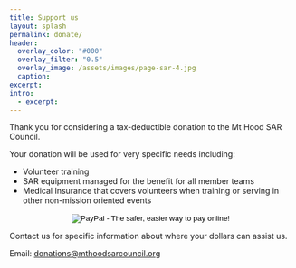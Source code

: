 ```yaml
---
title: Support us
layout: splash
permalink: donate/
header:
  overlay_color: "#000"
  overlay_filter: "0.5"
  overlay_image: /assets/images/page-sar-4.jpg
  caption:
excerpt:
intro: 
  - excerpt:
---
```


Thank you for considering a tax-deductible donation to the Mt Hood SAR Council.

Your donation will be used for very specific needs including:

- Volunteer training
- SAR equipment managed for the benefit for all member teams
- Medical Insurance that covers volunteers when training or serving in other non-mission oriented events

<center><form action="https://www.paypal.com/cgi-bin/webscr" method="post" target="_blank"><input name="cmd" type="hidden" value="_s-xclick" /> <input name="hosted_button_id" type="hidden" value="8LNCEQFQDE8W2" /> <input alt="PayPal - The safer, easier way to pay online!" name="submit" src="{{ 'assets/images/pp-button.svg' | relative_url }}" type="image" /> <img src="{{ 'assets/images/pp-button.svg' | relative_url }}" alt="Support via PayPal" width="1" height="1" border="0" /></form></center>

Contact us for specific information about where your dollars can assist us.

Email: [donations@mthoodsarcouncil.org](mailto:donations@mthoodsarcouncil.org)